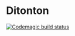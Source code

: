 # Ditonton

[![Codemagic build status](https://api.codemagic.io/apps/63114857d08d3fd4021e376b/6459154e3fc680200b3eb934/status_badge.svg)](https://codemagic.io/apps/63114857d08d3fd4021e376b/6459154e3fc680200b3eb934/latest_build)